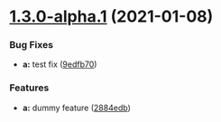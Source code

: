 # [1.3.0-alpha.1](https://github.com/minhi/zokrates.js/compare/v1.2.0...v1.3.0-alpha.1) (2021-01-08)


### Bug Fixes

* **a:** test fix ([9edfb70](https://github.com/minhi/zokrates.js/commit/9edfb70b80615dd89096db25a95959263639c3ff))


### Features

* **a:** dummy feature ([2884edb](https://github.com/minhi/zokrates.js/commit/2884edb1dfe501223296e99a5714504bcdb4792b))
